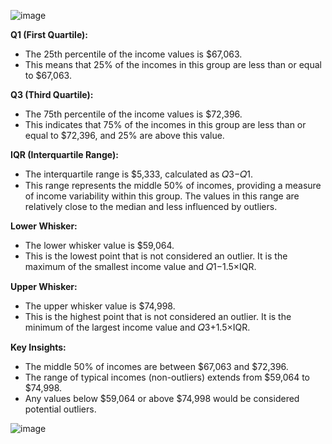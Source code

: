 ![image](https://github.com/user-attachments/assets/8ec266e3-d5f4-4a72-93a1-7e386a24fea2)

**Q1 (First Quartile):**

* The 25th percentile of the income values is $67,063.
* This means that 25% of the incomes in this group are less than or equal to $67,063.

**Q3 (Third Quartile):**

* The 75th percentile of the income values is $72,396.
* This indicates that 75% of the incomes in this group are less than or equal to $72,396, and 25% are above this value.

**IQR (Interquartile Range):**

* The interquartile range is $5,333, calculated as  𝑄3−𝑄1.
* This range represents the middle 50% of incomes, providing a measure of income variability within this group. The values in this range are relatively close to the median and less influenced by outliers.

**Lower Whisker:**

* The lower whisker value is $59,064.
* This is the lowest point that is not considered an outlier. It is the maximum of the smallest income value and 𝑄1−1.5×IQR.

**Upper Whisker:**

* The upper whisker value is $74,998.
* This is the highest point that is not considered an outlier. It is the minimum of the largest income value and 𝑄3+1.5×IQR.

**Key Insights:**

* The middle 50% of incomes are between $67,063 and $72,396.
* The range of typical incomes (non-outliers) extends from $59,064 to $74,998.
* Any values below $59,064 or above $74,998 would be considered potential outliers.

![image](https://github.com/user-attachments/assets/4a5e20d1-9c7c-4ba7-a887-0d9feef19fef)





